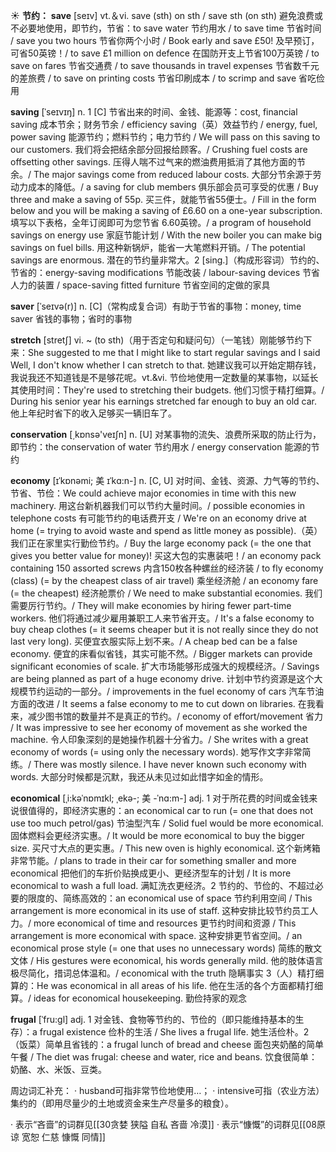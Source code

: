 ☀ <span class="category">**节约：**</span>
<span class="vocabulary">**save**</span> [seɪv] 
<span class="definition">vt.＆vi. save (sth) on sth / save sth (on sth) 避免浪费或不必要地使用，即节约，节省：</span>to save water 节约用水 / to save time 节省时间 / save you two hours 节省你两个小时 / Book early and save £50! 及早预订，可省50英镑！/ to save £1 million on defence 在国防开支上节省100万英镑 / to save on fares 节省交通费 / to save thousands in travel expenses 节省数千元的差旅费 / to save on printing costs 节省印刷成本 / to scrimp and save 省吃俭用
       
<span class="vocabulary">**saving**</span> [ˈseɪvɪŋ]
<span class="definition">n. 1 [C] 节省出来的时间、金钱、能源等：</span>cost, financial saving 成本节余；财务节余 / efficiency saving（英）效益节约 / energy, fuel, power saving 能源节约；燃料节约；电力节约 / We will pass on this saving to our customers. 我们将会把结余部分回报给顾客。/ Crushing fuel costs are offsetting other savings. 压得人喘不过气来的燃油费用抵消了其他方面的节余。/ The major savings come from reduced labour costs. 大部分节余源于劳动力成本的降低。/ a saving for club members 俱乐部会员可享受的优惠 / Buy three and make a saving of 55p. 买三件，就能节省55便士。/ Fill in the form below and you will be making a saving of £6.60 on a one-year subscription. 填写以下表格，全年订阅即可为您节省 6.60英镑。/ a program of household savings on energy use 家庭节能计划 / With the new boiler you can make big savings on fuel bills. 用这种新锅炉，能省一大笔燃料开销。/ The potential savings are enormous. 潜在的节约量非常大。<span class="definition">2 [sing.]（构成形容词）节约的、节省的：</span>energy-saving modifications 节能改装 / labour-saving devices 节省人力的装置 / space-saving fitted furniture 节省空间的定做的家具
           
<span class="vocabulary">**saver**</span> [ˈseɪvə(r)]
<span class="definition">n. [C]（常构成复合词）有助于节省的事物：</span>money, time saver 省钱的事物；省时的事物

<span class="vocabulary">**stretch**</span> [stretʃ]
<span class="definition">vi. ~ (to sth)（用于否定句和疑问句）（一笔钱）刚能够节约下来：</span>She suggested to me that I might like to start regular savings and I said Well, I don't know whether I can stretch to that. 她建议我可以开始定期存钱，我说我还不知道钱是不是够花呢。<span class="definition">vt.&vi. 节俭地使用一定数量的某事物，以延长其使用时间：</span>They're used to stretching their budgets. 他们习惯于精打细算。/ During his senior year his earnings stretched far enough to buy an old car. 他上年纪时省下的收入足够买一辆旧车了。

<span class="vocabulary">**conservation**</span> [͵kɒnsə'veɪʃn] 
<span class="definition">n. [U] 对某事物的流失、浪费所采取的防止行为，即节约：</span>the conservation of water 节约用水 / energy conservation 能源的节约
            
<span class="vocabulary">**economy**</span> [ɪˈkɒnəmi; 美 ɪˈkɑ:n-]
<span class="definition">n. [C, U] 对时间、金钱、资源、力气等的节约、节省、节俭：</span>We could achieve major economies in time with this new machinery. 用这台新机器我们可以节约大量时间。/ possible economies in telephone costs 有可能节约的电话费开支 / We're on an economy drive at home (= trying to avoid waste and spend as little money as possible).（英）我们正在家里实行勤俭节约。/ Buy the large economy pack (= the one that gives you better value for money)! 买这大包的实惠装吧！/ an economy pack containing 150 assorted screws 内含150枚各种螺丝的经济装 / to fly economy (class) (= by the cheapest class of air travel) 乘坐经济舱 / an economy fare (= the cheapest) 经济舱票价 / We need to make substantial economies. 我们需要厉行节约。/ They will make economies by hiring fewer part-time workers. 他们将通过减少雇用兼职工人来节省开支。/ It's a false economy to buy cheap clothes (= it seems cheaper but it is not really since they do not last very long). 买便宜衣服实际上划不来。/ A cheap bed can be a false economy. 便宜的床看似省钱，其实可能不然。/ Bigger markets can provide significant economies of scale. 扩大市场能够形成强大的规模经济。/ Savings are being planned as part of a huge economy drive. 计划中节约资源是这个大规模节约运动的一部分。/ improvements in the fuel economy of cars 汽车节油方面的改进 / It seems a false economy to me to cut down on libraries. 在我看来，减少图书馆的数量并不是真正的节约。/ economy of effort/movement 省力 / It was impressive to see her economy of movement as she worked the machine. 令人印象深刻的是她操作机器十分省力。/ She writes with a great economy of words (= using only the necessary words). 她写作文字非常简练。/ There was mostly silence. I have never known such economy with words. 大部分时候都是沉默，我还从未见过如此惜字如金的情形。          

<span class="vocabulary">**economical**</span> [ˌi:kəˈnɒmɪkl; ˌekə-; 美 -ˈnɑ:m-]
<span class="definition">adj. 1 对于所花费的时间或金钱来说很值得的，即经济实惠的：</span>an economical car to run (= one that does not use too much petrol/gas) 节油型汽车 / Solid fuel would be more economical. 固体燃料会更经济实惠。/ It would be more economical to buy the bigger size. 买尺寸大点的更实惠。/ This new oven is highly economical. 这个新烤箱非常节能。/ plans to trade in their car for something smaller and more economical 把他们的车折价贴换成更小、更经济型车的计划 / It is more economical to wash a full load. 满缸洗衣更经济。<span class="definition">2 节约的、节俭的、不超过必要的限度的、简练高效的：</span>an economical use of space 节约利用空间 / This arrangement is more economical in its use of staff. 这种安排比较节约员工人力。/ more economical of time and resources 更节约时间和资源 / This arrangement is more economical with space. 这种安排更节省空间。/ an economical prose style (= one that uses no unnecessary words) 简练的散文文体 / His gestures were economical, his words generally mild. 他的肢体语言极尽简化，措词总体温和。/ economical with the truth 隐瞒事实 <span class="definition">3（人）精打细算的：</span>He was economical in all areas of his life. 他在生活的各个方面都精打细算。/ ideas for economical housekeeping. 勤俭持家的观念           

<span class="vocabulary">**frugal**</span> [ˈfru:gl]
<span class="definition">adj. 1 对金钱、食物等节约的、节俭的（即只能维持基本的生存）：</span>a frugal existence 俭朴的生活 / She lives a frugal life. 她生活俭朴。<span class="definition">2（饭菜）简单且省钱的：</span>a frugal lunch of bread and cheese 面包夹奶酪的简单午餐 / The diet was frugal: cheese and water, rice and beans. 饮食很简单：奶酪、水、米饭、豆类。

周边词汇补充：
· husband可指非常节俭地使用…；
· intensive可指（农业方法）集约的（即用尽量少的土地或资金来生产尽量多的粮食）。

· 表示“吝啬”的词群见[[30贪婪 狭隘 自私 吝啬 冷漠]]
· 表示“慷慨”的词群见[[08原谅 宽恕 仁慈 慷慨 同情]]
